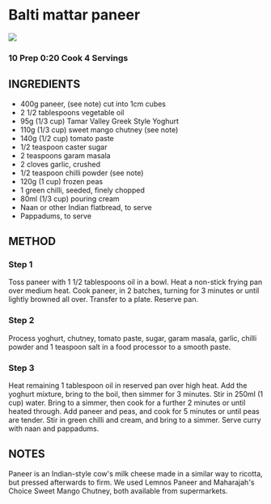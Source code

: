 # Balti mattar paneer
![](http://img.taste.com.au/TDdrcbyR/w720-h480-cfill-q80/taste/2016/11/balti-mattar-paneer-78526-1.jpeg)
### 10 Prep 0:20 Cook 4 Servings
## INGREDIENTS
* 400g paneer, (see note) cut into 1cm cubes
* 2 1/2 tablespoons vegetable oil
* 95g (1/3 cup) Tamar Valley Greek Style Yoghurt
* 110g (1/3 cup) sweet mango chutney (see note)
* 140g (1/2 cup) tomato paste
* 1/2 teaspoon caster sugar
* 2 teaspoons garam masala
* 2 cloves garlic, crushed
* 1/2 teaspoon chilli powder (see note)
* 120g (1 cup) frozen peas
* 1 green chilli, seeded, finely chopped
* 80ml (1/3 cup) pouring cream
* Naan or other Indian flatbread, to serve
* Pappadums, to serve
## METHOD
### Step 1
Toss paneer with 1 1/2 tablespoons oil in a bowl. Heat a non-stick frying pan over medium heat. Cook paneer, in 2 batches, turning for 3 minutes or until lightly browned all over. Transfer to a plate. Reserve pan.
### Step 2
Process yoghurt, chutney, tomato paste, sugar, garam masala, garlic, chilli powder and 1 teaspoon salt in a food processor to a smooth paste.
### Step 3
Heat remaining 1 tablespoon oil in reserved pan over high heat. Add the yoghurt mixture, bring to the boil, then simmer for 3 minutes. Stir in 250ml (1 cup) water. Bring to a simmer, then cook for a further 2 minutes or until heated through. Add paneer and peas, and cook for 5 minutes or until peas are tender. Stir in green chilli and cream, and bring to a simmer. Serve curry with naan and pappadums.
## NOTES
Paneer is an Indian-style cow's milk cheese made in a similar way to ricotta, but pressed afterwards to firm. We used Lemnos Paneer and Maharajah's Choice Sweet Mango Chutney, both available from supermarkets.
